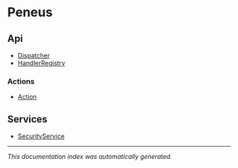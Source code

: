 # Peneus

## Api
- [Dispatcher](Api/Dispatcher.md)
- [HandlerRegistry](Api/HandlerRegistry.md)

### Actions
- [Action](Api/Actions/Action.md)

## Services
- [SecurityService](Services/SecurityService.md)

---

*This documentation index was automatically generated.*
